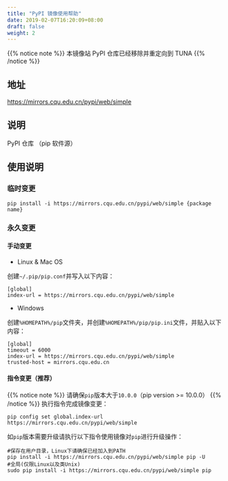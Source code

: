 ```yaml
---
title: "PyPI 镜像使用帮助"
date: 2019-02-07T16:20:09+08:00
draft: false
weight: 2
---
```

{{% notice note %}}
本镜像站 PyPI 仓库已经移除并重定向到 TUNA
{{% /notice %}}

## 地址
https://mirrors.cqu.edu.cn/pypi/web/simple
## 说明
PyPI 仓库 （pip 软件源）
## 使用说明
### 临时变更
```
pip install -i https://mirrors.cqu.edu.cn/pypi/web/simple {package name}
```
### 永久变更
#### 手动变更
- Linux & Mac OS

创建`~/.pip/pip.conf`并写入以下内容：
```
[global]
index-url = https://mirrors.cqu.edu.cn/pypi/web/simple
```
- Windows

创建`%HOMEPATH%/pip`文件夹，并创建`%HOMEPATH%/pip/pip.ini`文件，并贴入以下内容：
```
[global]
timeout = 6000
index-url = https://mirrors.cqu.edu.cn/pypi/web/simple
trusted-host = mirrors.cqu.edu.cn
```
#### 指令变更（推荐）
{{% notice note %}}
请确保`pip`版本大于`10.0.0`（pip version >= 10.0.0）
{{% /notice %}}
执行指令完成镜像变更：
```
pip config set global.index-url https://mirrors.cqu.edu.cn/pypi/web/simple
```
如`pip`版本需要升级请执行以下指令使用镜像对`pip`进行升级操作：
```
#保存在用户目录，Linux下请确保已经加入到PATH
pip install -i https://mirrors.cqu.edu.cn/pypi/web/simple pip -U
#全局(仅限Linux以及类Unix)
sudo pip install -i https://mirrors.cqu.edu.cn/pypi/web/simple pip
```
